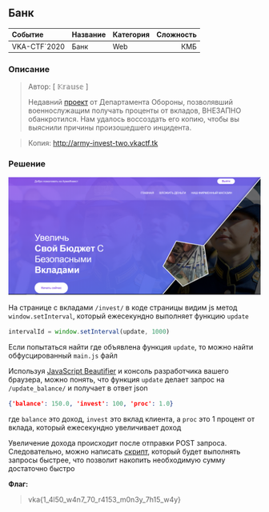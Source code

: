 ## Банк

| Событие | Название | Категория | Сложность |
|:--------|:---------|:----------|----------:|
| VKA-CTF`2020 | Банк | Web | КМБ |

### Описание
> Автор: [ 𝕂𝕣𝕒𝕦𝕤𝕖 ]
>
> Недавний [проект](http://army-invest.vkactf.tk) от Департамента Обороны, позволявший военнослужащим получать проценты от вкладов, ВНЕЗАПНО обанкротился. Нам удалось воссоздать его копию, чтобы вы выяснили причины произошедшего инцидента.

> Копия: http://army-invest-two.vkactf.tk

### Решение

![](imgs/1.PNG)

На странице с вкладами `/invest/` в коде страницы видим js метод `window.setInterval`, который ежесекундно выполняет функцию `update`
```js
intervalId = window.setInterval(update, 1000)
```
Если попытаться найти где объявлена функция `update`, то можно найти обфусцированный `main.js` файл

Используя [JavaScript Beautifier](https://beautifier.io/) и консоль разработчика вашего браузера, можно понять, что функция `update` делает запрос на `/update_balance/` и получает в ответ json
```json
{'balance': 150.0, 'invest': 100, 'proc': 1.0}
```
где `balance` это доход, `invest` это вклад клиента, а `proc` это 1 процент от вклада, который ежесекундно увеличивает доход

Увеличение дохода происходит после отправки POST запроса. Следовательно, можно написать [скрипт](solve_update_balance.py), который будет выполнять запросы быстрее, что позволит накопить необходимую сумму достаточно быстро

**Флаг:**

> vka{1_4l50_w4n7_70_r4153_m0n3y_7h15_w4y}